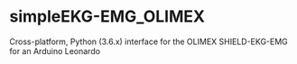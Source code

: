 # simpleEKG-EMG_OLIMEX
Cross-platform, Python (3.6.x) interface for the OLIMEX SHIELD-EKG-EMG for an Arduino Leonardo

